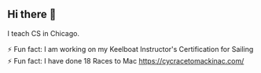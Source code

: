 ## Hi there 👋

<!--
**msAESmith70/msAESmith70** is a ✨ _special_ ✨ repository because its `README.md` (this file) appears on your GitHub profile.

Here are some ideas to get you started:

- 🔭 I’m currently working on ...
- 🌱 I’m currently learning ...
- 👯 I’m looking to collaborate on ...
- 🤔 I’m looking for help with ...
- 💬 Ask me about ...
- 📫 How to reach me: ...
- 😄 Pronouns: ...
- ⚡ Fun fact: ...
-->
I teach CS in Chicago.

⚡ Fun fact: I am working on my Keelboat Instructor's Certification for Sailing
⚡ Fun fact: I have done 18 Races to Mac  https://cycracetomackinac.com/
